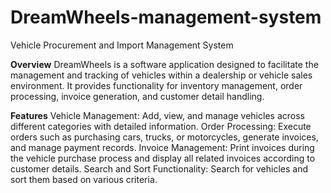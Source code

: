 # DreamWheels-management-system
Vehicle Procurement and Import Management System


**Overview**
DreamWheels is a software application designed to facilitate the management and tracking of vehicles within a dealership or vehicle sales environment. It provides functionality for inventory management, order processing, invoice generation, and customer detail handling.

**Features**
Vehicle Management: Add, view, and manage vehicles across different categories with detailed information.
Order Processing: Execute orders such as purchasing cars, trucks, or motorcycles, generate invoices, and manage payment records.
Invoice Management: Print invoices during the vehicle purchase process and display all related invoices according to customer details.
Search and Sort Functionality: Search for vehicles and sort them based on various criteria.
